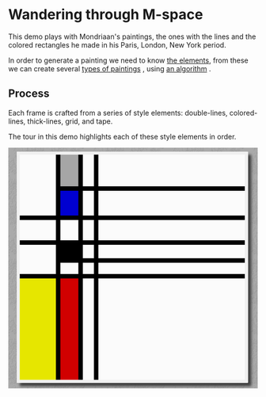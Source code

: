 # Wandering through M-space

This demo plays with Mondriaan's paintings, the ones with the lines and the colored rectangles he made in his Paris, London, New York period.

In order to generate a painting we need to know [the elements](doc/elements.md), from these we can create several [types of paintings](doc/types-of-paintings.md) , using [an algorithm](doc/algorithm.md) .

## Process

Each frame is crafted from a series of style elements: double-lines, colored-lines, thick-lines, grid, and tape.

The tour in this demo highlights each of these style elements in order.

![Example image](doc/m1.png)
